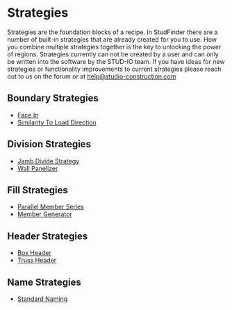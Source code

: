 # Strategies

Strategies are the foundation blocks of a recipe.  In StudFinder there are a number of built-in strategies that are already created for you to use.  How you combine multiple strategies together is the key to unlocking the power of regions.  Strategies currently can not be created by a user and can only be written into the software by the STUD-IO team.  If you have ideas for new strategies or functionality improvements to current strategies please reach out to us on the forum or at help@studio-construction.com

## Boundary Strategies
- [Face In](Strategies/Boundary/FaceIn.md)
- [Similarity To Load Direction](Strategies/Boundary/SimilarityToLoadDirection.md)

## Division Strategies
- [Jamb Divide Strategy](Strategies/Division/JambDivide.md)
- [Wall Panelizer](Strategies/Division/WallPanelizer.md) 

## Fill Strategies
- [Parallel Member Series](Strategies/Fill/ParallelMember.md)
- [Member Generator](Strategies/Fill/MemberGen.md) <!-- TODO -->

## Header Strategies
- [Box Header](Strategies/Header/Box.md)
- [Truss Header](Strategies/Header/Truss.md)

## Name Strategies
- [Standard Naming](Strategies/Naming/StandardNaming.md)